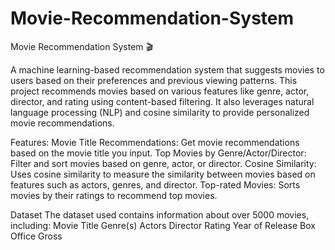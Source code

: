 # Movie-Recommendation-System
Movie Recommendation System 🎬

A machine learning-based recommendation system that suggests movies to users based on their preferences and previous viewing patterns.
This project recommends movies based on various features like genre, actor, director, and rating using content-based filtering.
It also leverages natural language processing (NLP) and cosine similarity to provide personalized movie recommendations.

Features:
Movie Title Recommendations: Get movie recommendations based on the movie title you input.
Top Movies by Genre/Actor/Director: Filter and sort movies based on genre, actor, or director.
Cosine Similarity: Uses cosine similarity to measure the similarity between movies based on features such as actors, genres, and director.
Top-rated Movies: Sorts movies by their ratings to recommend top movies.

Dataset
The dataset used contains information about over 5000 movies, including:
Movie Title
Genre(s)
Actors
Director
Rating
Year of Release
Box Office Gross

